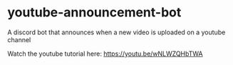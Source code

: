 # youtube-announcement-bot
A discord bot that announces when a new video is uploaded on a youtube channel

Watch the youtube tutorial here: https://youtu.be/wNLWZQHbTWA
